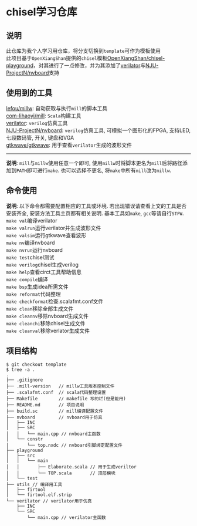 # chisel学习仓库
## 说明
此仓库为我个人学习用仓库，将分支切换到`template`可作为模板使用  
此项目基于`OpenXiangShan`提供的`chisel`模板[OpenXiangShan/chisel-playground](https://github.com/OpenXiangShan/chisel-playground)，对其进行了一点修改，并为其添加了[verilator](https://verilator.org/)与[NJU-ProjectN/nvboard](https://github.com/NJU-ProjectN/nvboard)支持  
## 使用到的工具
[lefou/millw](https://github.com/lefou/millw): 自动获取与执行`mill`的脚本工具  
[com-lihaoyi/mill](https://github.com/com-lihaoyi/mill): `Scala`构建工具  
[verilator](https://verilator.org/): `verilog`仿真工具  
[NJU-ProjectN/nvboard](https://github.com/NJU-ProjectN/nvboard): `verilog`仿真工具, 可模拟一个图形化的FPGA, 支持LED, 七段数码管, 开关, 键盘和VGA  
[gtkwave/gtkwave](https://github.com/gtkwave/gtkwave): 用于查看`verilator`生成的波形文件  

---  
**说明**: `mill`与`millw`使用任意一个即可, 使用`millw`时将脚本更名为`mill`后将路径添加到`PATH`即可进行`make`. 也可以选择不更名, 将`make`中所有`mill`改为`millw`.

## 命令使用
**说明**: 以下命令都需要配置相应的工具或环境. 若出现错误请查看上文的工具是否安装齐全, 安装方法工具主页都有相关说明. 基本工具如`make`, `gcc`等请自行`STFW`.
`make val`编译verilator  
`make valrun`运行verilator并生成波形文件  
`make valsim`运行gtkwave查看波形  
`make nv`编译nvboard  
`make nvrun`运行nvboard  
`make test`chisel测试  
`make verilog`chisel生成verilog  
`make help`查看circt工具帮助信息  
`make compile`编译  
`make bsp`生成idea所需文件  
`make reformat`代码整理  
`make checkformat`检查.scalafmt.conf文件  
`make clean`移除全部生成文件  
`make cleannv`移除nvboard生成文件  
`make cleanchi`移除chisel生成文件  
`make cleanval`移除verlator生成文件  

## 项目结构
```SHELL
$ git checkout template
$ tree -a .
.
├── .gitignore
├── .mill-version   // millw工具版本控制文件
├── .scalafmt.conf  // scala代码整理设置
├── Makefile        // makefile 写的烂(但是能用)
├── README.md       // 项目说明
├── build.sc        // mill编译配置文件
├── nvboard         // nvboard用于仿真
│   ├── INC
│   ├── SRC
│   │   └── main.cpp // nvboard主函数
│   └── constr
│       └── top.nxdc // nvboard引脚绑定配置文件
├── playground
│   ├── src
│   │   └── main
│   │       ├── Elaborate.scala // 用于生成veriltor
│   │       └── TOP.scala       // 顶层模块
│   └── test
├── utils // 编译用工具
│   ├── firtool
│   └── firtool.elf.strip
└── verilator // verilator用于仿真
    ├── INC
    └── SRC
        └── main.cpp // verilator主函数
```